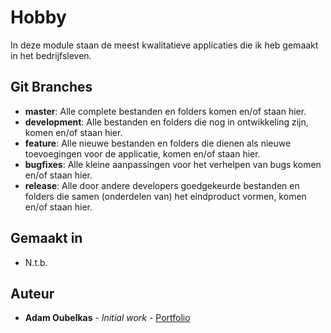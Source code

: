 # Hobby

In deze module staan de meest kwalitatieve applicaties die ik heb gemaakt in het bedrijfsleven.

## Git Branches

* **master**: Alle complete bestanden en folders komen en/of staan hier.  
* **development**: Alle bestanden en folders die nog in ontwikkeling zijn, komen en/of staan hier.  
* **feature**: Alle nieuwe bestanden en folders die dienen als nieuwe toevoegingen voor de applicatie, komen en/of staan hier.    
* **bugfixes**: Alle kleine aanpassingen voor het verhelpen van bugs komen en/of staan hier.  
* **release**: Alle door andere developers goedgekeurde bestanden en folders die samen (onderdelen van) het eindproduct vormen, komen en/of staan hier.  

## Gemaakt in

* N.t.b.

## Auteur

* **Adam Oubelkas** - *Initial work* - [Portfolio](https://github.com/Adstu2150912/MyPortfolio)